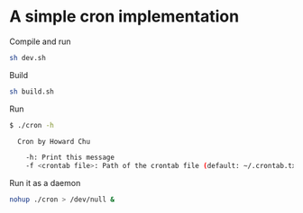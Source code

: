 # A simple cron implementation

Compile and run
```sh
sh dev.sh
```

Build
```sh
sh build.sh
```

Run
```sh
$ ./cron -h

  Cron by Howard Chu

    -h: Print this message
    -f <crontab file>: Path of the crontab file (default: ~/.crontab.txt)
```

Run it as a daemon
```sh
nohup ./cron > /dev/null &
```
